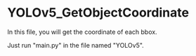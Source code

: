 # YOLOv5_GetObjectCoordinate
In this file, you will get the coordinate of each bbox.

Just run "main.py" in the file named "YOLOv5".
